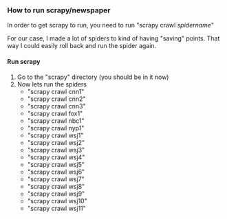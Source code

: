 ### How to run scrapy/newspaper

In order to get scrapy to run, you need to run "scrapy crawl *spidername*"

For our case, I made a lot of spiders to kind of having "saving" points. That way I could easily roll back and run the spider again.

#### Run scrapy
1. Go to the "scrapy" directory (you should be in it now)
2. Now lets run the spiders
	- "scrapy crawl cnn1"
	- "scrapy crawl cnn2"
	- "scrapy crawl cnn3"
	- "scrapy crawl fox1"
	- "scrapy crawl nbc1"
	- "scrapy crawl nyp1"
	- "scrapy crawl wsj1"
	- "scrapy crawl wsj2"
	- "scrapy crawl wsj3"
	- "scrapy crawl wsj4"
	- "scrapy crawl wsj5"
	- "scrapy crawl wsj6"
	- "scrapy crawl wsj7"
	- "scrapy crawl wsj8"
	- "scrapy crawl wsj9"
	- "scrapy crawl wsj10"
	- "scrapy crawl wsj11"
